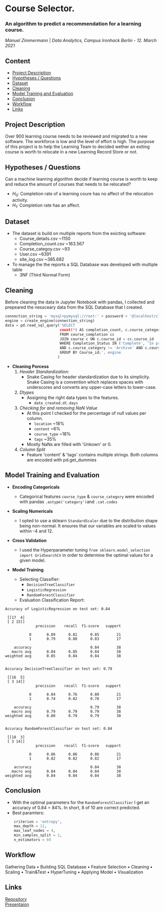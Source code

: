 # Course Selector. 
### An algorithm to predict a recommendation for a learning course.
*Manuel Zimmermann* | *Data Analytics, Campus Ironhack Berlin - 12. March 2021*

## Content
- [Project Description](#project-description)
- [Hypotheses / Questions](#hypotheses-questions)
- [Dataset](#dataset)
- [Cleaning](#cleaning)
- [Model Training and Evaluation](#model-training-and-evaluation)
- [Conclusion](#conclusion)
- [Workflow](#workflow)
- [Links](#links)

## Project Description
Over 900 learning course needs to be reviewed and migrated to a new software. The workforce is low and the level of effort is high. The purpose of this project is to help the Learning Team to decided wether an exiting course is worth to relocate in a new Learning Record Store or not.

## Hypotheses / Questions
Can a machine leanring algorithm decide if learning course is worth to keep and reduce the amount of courses that needs to be relocated?
* $H_0$: Completion rate of a learning coure has no affect of the relocation activity.
* $H_1$: Completion rate has an affect.

## Dataset
* The dataset is build on multiple reports from the exicting software:
  * Course_details.csv ~1150 
  * Completion_count.csv ~163.567 
  * Course_categoy.csv ~93
  * User.csv ~6391
  * site_log.csv ~385.682
* To manage the the reports a SQL Database was developed with multiple table
  * 3NF (Third Normal Form)

## Cleaning
Before cleaning the data in Jupyter Notebook with pandas, I collected and prepeared the nessceary data from the SQL Database that I created.
```python
connection_string = 'mysql+pymysql://root:' + password + '@localhost/clz'
engine = create_engine(connection_string)
data = pd.read_sql_query('SELECT 
                         count(*) AS completion_count, c.course_category, cc.course_id, date_created, c.course_name, c.location 
                         FROM course_completion cc
                         JOIN course c ON c.course_id = cc.course_id
                         WHERE Completion_Status IN ('Complete', 'In progress')
                         AND c.course_category != 'Archive' AND c.course_category != 'Sandbox'
                         GROUP BY Course_id;', engine
                        )
```

* **Cleaning Porcess**
    1. *Header Standardization:*
        * Snake Casing for header standardization due to its simplicity. Snake Casing is a convention which replaces spaces with underscores and converts any upper-case letters to lower-case.
    2. *Dtypes*
        * Assigning the right data types to the features.
            * `date_created.dt.days`
    3. *Checking for and removing NaN Value*
        * At this point I checked for the percentage of null values per column. 
            * `location` ~18%
            * `content` ~6%
            * `course_type` ~18%
            * `tags` ~35%
        * Mostly NaNs are filled with 'Unkown' or 0.
    4. *Column Split*
        * Feature 'content' & 'tags' contains multiple strings. Both columns are encoded with pd.get_dummies
        


## Model Training and Evaluation
* **Encoding Categoricals**
    * Categorical features `course_type` & `course_category` were encoded with pandas `.astype('category')`and `.cat.codes`

* **Scaling Numericals**
    * I opted to use a sklearn `StandardScaler` due to the distribution shape being non-normal. It ensures that our variables are scaled to values within -4 and 12.

* **Cross Validation**
    * I used the Hyperparameter tuning `from sklearn.model_selection import GridSearchCV` in order to determine the optimal values for a given model.
* **Model Training**
    * Selecting Classifier:
        * `DecisionTreeClassifier`
        * `LogisticRegression`
        * `RandomForestClassifier`
    * Evaluation Classification Report:
```python:    
Accuracy of LogisticRegression on test set: 0.84

 [[17  4]
 [ 2 15]]
              precision    recall  f1-score   support

           0       0.89      0.81      0.85        21
           1       0.79      0.88      0.83        17

    accuracy                           0.84        38
   macro avg       0.84      0.85      0.84        38
weighted avg       0.85      0.84      0.84        38


Accuracy DecisionTreeClassifier on test set: 0.79

 [[16  5]
 [ 3 14]]
              precision    recall  f1-score   support

           0       0.84      0.76      0.80        21
           1       0.74      0.82      0.78        17

    accuracy                           0.79        38
   macro avg       0.79      0.79      0.79        38
weighted avg       0.80      0.79      0.79        38


Accuracy RandomForestClassifier on test set: 0.84

 [[18  3]
 [ 3 14]]
              precision    recall  f1-score   support

           0       0.86      0.86      0.86        21
           1       0.82      0.82      0.82        17

    accuracy                           0.84        38
   macro avg       0.84      0.84      0.84        38
weighted avg       0.84      0.84      0.84        38

```
## Conclusion
* With the optimal parameters for the `RandomForestClassifier` I get an accuracy of 0.84 = 84%. In short, 8 of 10 are correct predicted.
* Best paramters:
```python
    criterion = 'entropy', 
    max_depth = 12, 
    max_leaf_nodes = 4, 
    min_samples_split = 2,
    n_estimators = 69
```

## Workflow
Gathering Data • Building SQL Database • Feature Selection • Cleaning • Scaling • Train&Test • HyperTuning • Applying Model • Visualization


## Links
[Repository](https://github.com/mazim-co/course_selector)  
[Presentaion](https://www.canva.com/design/DAEYZswuxiM/1bNHhdMZoVRu-KPAAxdD1A/view?utm_campaign=designshare&utm_source=sharebutton)  
  
